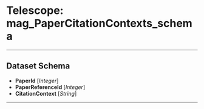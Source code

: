 # Telescope: mag_PaperCitationContexts_schema
- - - 
## Dataset Schema

+ **PaperId** [*Integer*]
+ **PaperReferenceId** [*Integer*]
+ **CitationContext** [*String*]
- - - 
